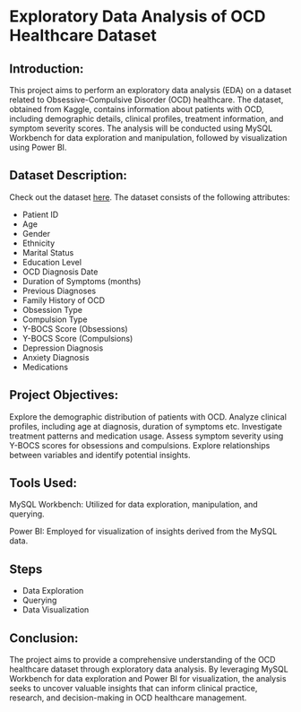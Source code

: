 
# Exploratory Data Analysis of OCD Healthcare Dataset

## Introduction:
This project aims to perform an exploratory data analysis (EDA) on a dataset related to Obsessive-Compulsive Disorder (OCD) healthcare. The dataset, obtained from Kaggle, contains information about patients with OCD, including demographic details, clinical profiles, treatment information, and symptom severity scores. The analysis will be conducted using MySQL Workbench for data exploration and manipulation, followed by visualization using Power BI.

## Dataset Description:
Check out the dataset [here](https://www.kaggle.com/datasets/ohinhaque/ocd-patient-dataset-demographics-and-clinical-data/).
The dataset consists of the following attributes:

- Patient ID
- Age
- Gender
- Ethnicity
- Marital Status
- Education Level
- OCD Diagnosis Date
- Duration of Symptoms (months)
- Previous Diagnoses
- Family History of OCD
- Obsession Type
- Compulsion Type
- Y-BOCS Score (Obsessions)
- Y-BOCS Score (Compulsions)
- Depression Diagnosis
- Anxiety Diagnosis
- Medications

## Project Objectives:

Explore the demographic distribution of patients with OCD. Analyze clinical profiles, including age at diagnosis, duration of symptoms etc. Investigate treatment patterns and medication usage. Assess symptom severity using Y-BOCS scores for obsessions and compulsions. Explore relationships between variables and identify potential insights.

## Tools Used:

MySQL Workbench: Utilized for data exploration, manipulation, and querying.

Power BI: Employed for visualization of insights derived from the MySQL data.

## Steps
- Data Exploration
- Querying
- Data Visualization

## Conclusion:
The project aims to provide a comprehensive understanding of the OCD healthcare dataset through exploratory data analysis. By leveraging MySQL Workbench for data exploration and Power BI for visualization, the analysis seeks to uncover valuable insights that can inform clinical practice, research, and decision-making in OCD healthcare management.
